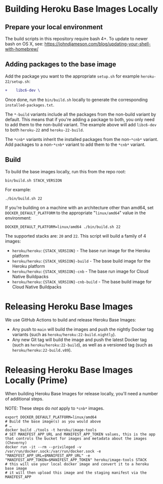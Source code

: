 # Building Heroku Base Images Locally

## Prepare your local environment

The build scripts in this repository require bash 4+. To update to newer bash on OS X, see:
https://johndjameson.com/blog/updating-your-shell-with-homebrew/

## Adding packages to the base image

Add the package you want to the appropriate `setup.sh` for example `heroku-22/setup.sh`:

```diff
+    libc6-dev \
```

Once done, run the `bin/build.sh` locally to generate the corresponding `installed-packages.txt`.

The `*-build` variants include all the packages from the non-build variant by default. This means that if you're adding a package to both, you only need to add them to the non-build variant. The example above will add `libc6-dev` to both `heroku-22` and `heroku-22-build`.

The `*cnb*` variants inherit the installed packages from the non-`*cnb*` variant. Add packages to a non-`*cnb*` variant to add them to the `*cnb*` variant.

## Build

To build the base images locally, run this from the repo root:

    bin/build.sh STACK_VERSION

For example:

    ./bin/build.sh 22

If you're building on a machine with an architecture other than amd64, set `DOCKER_DEFAULT_PLATFORM` to the appropriate "`linux/amd64`" value in the environment:

    DOCKER_DEFAULT_PLATFORM=linux/amd64 ./bin/build.sh 22

The supported stacks are: `20` and `22`. This script will build a family
of 4 images:

* `heroku/heroku:{STACK_VERSION}` - The base run image for the Heroku platform
* `heroku/heroku:{STACK_VERSION}-build` - The base build image for the Heroku platform
* `heroku/heroku:{STACK_VERSION}-cnb` - The base run image for Cloud Native Buildpacks
* `heroku/heroku:{STACK_VERSION}-cnb-build` - The base build image for Cloud Native Buildpacks

# Releasing Heroku Base Images

We use GitHub Actions to build and release Heroku Base Images:

* Any push to `main` will build the images and push the nightly Docker tag variants (such as `heroku/heroku:22-build.nightly`).
* Any new Git tag will build the image and push the latest Docker tag (such as `heroku/heroku:22-build`), as well as a versioned tag (such as `heroku/heroku:22-build.v89`).

# Releasing Heroku Base Images Locally (Prime)

When building Heroku Base Images for release locally, you'll need a number of additional steps.

NOTE: These steps do *not* apply to `*cnb*` images.

    export DOCKER_DEFAULT_PLATFORM=linux/amd64
    # Build the base image(s) as you would above
    # …
    docker build ./tools -t heroku/image-tools
    # SET MANIFEST_APP_URL and MANIFEST_APP_TOKEN values, this is the app that controls the bucket for images and metadata about the images (Cheverny)
    docker run -it --rm --privileged -v /var/run/docker.sock:/var/run/docker.sock -e "MANIFEST_APP_URL=$MANIFEST_APP_URL" -e "MANIFEST_APP_TOKEN=$MANIFEST_APP_TOKEN" heroku/image-tools STACK
    # this will use your local docker image and convert it to a heroku base image
    # it will then upload this image and the staging manifest via the MANIFEST_APP
